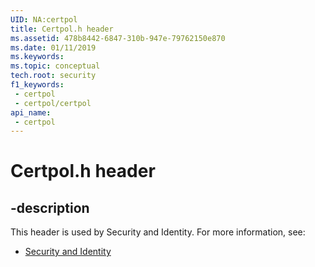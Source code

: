 ```yaml
---
UID: NA:certpol
title: Certpol.h header
ms.assetid: 478b8442-6847-310b-947e-79762150e870
ms.date: 01/11/2019
ms.keywords: 
ms.topic: conceptual
tech.root: security
f1_keywords:
 - certpol
 - certpol/certpol
api_name:
 - certpol
---
```


# Certpol.h header


## -description

This header is used by Security and Identity. For more information, see:

- [Security and Identity](../_security/index.md)

